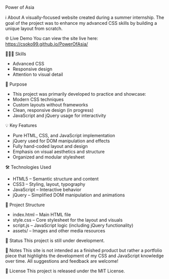 Power of Asia

ℹ️ About
A visually-focused website created during a summer internship. The goal of the project was to enhance my advanced CSS skills by building a unique layout from scratch.

🌐 Live Demo
You can view the site live here: https://csoko99.github.io/PowerOfAsia/

👨🏻‍💻 Skills
- Advanced CSS
- Responsive design
- Attention to visual detail

🎯 Purpose
- This project was primarily developed to practice and showcase:
- Modern CSS techniques
- Custom layouts without frameworks
- Clean, responsive design (in progress)
- JavaScript and jQuery usage for interactivity

💡 Key Features
- Pure HTML, CSS, and JavaScript implementation
- jQuery used for DOM manipulation and effects
- Fully hand-coded layout and design
- Emphasis on visual aesthetics and structure
- Organized and modular stylesheet

🛠️ Technologies Used
- HTML5 – Semantic structure and content
- CSS3 – Styling, layout, typography
- JavaScript – Interactive behavior
- jQuery – Simplified DOM manipulation and animations

📁 Project Structure
- index.html – Main HTML file
- style.css – Core stylesheet for the layout and visuals
- script.js – JavaScript logic (including jQuery functionality)
- assets/ – Images and other media resources

🚧 Status
This project is still under development.

📓 Notes
This site is not intended as a finished product but rather a portfolio piece that highlights the development of my CSS and JavaScript knowledge over time. All suggestions and feedback are welcome!

📜 License
This project is released under the MIT License.



